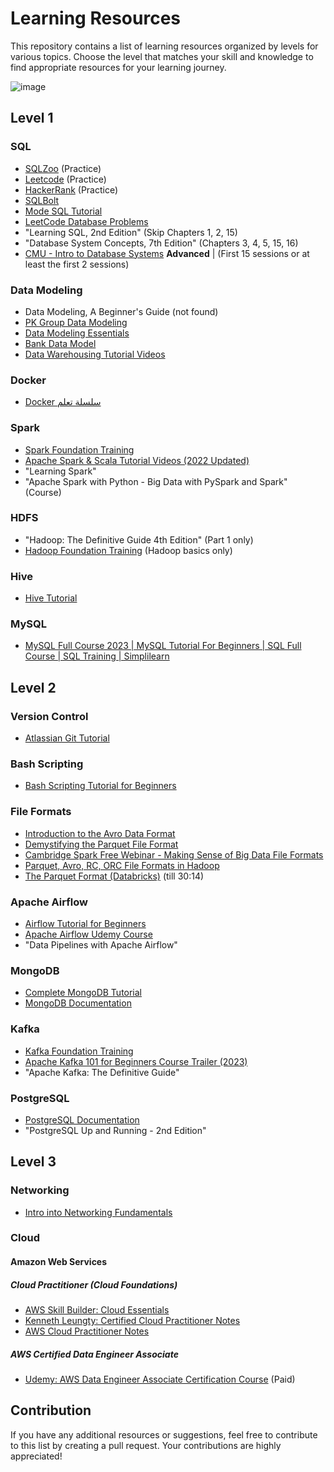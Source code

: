# Learning Resources

This repository contains a list of learning resources organized by levels for various topics. Choose the level that matches your skill and knowledge to find appropriate resources for your learning journey.

![image](https://github.com/ahmedshaaban1999/Data_Engineering_Mentorship/assets/16938470/6444176f-cd80-419d-9ddc-36cc6f455eff)


## Level 1

### SQL

- [SQLZoo](https://sqlzoo.net/wiki/SQL_Tutorial) (Practice)
- [Leetcode](https://leetcode.com/) (Practice)
- [HackerRank](https://www.hackerrank.com/) (Practice)
- [SQLBolt](https://sqlbolt.com/lesson/introduction)
- [Mode SQL Tutorial](https://mode.com/sql-tutorial/introduction-to-sql/)
- [LeetCode Database Problems](https://leetcode.com/problemset/database/)
- "Learning SQL, 2nd Edition" (Skip Chapters 1, 2, 15)
- "Database System Concepts, 7th Edition" (Chapters 3, 4, 5, 15, 16)
- [CMU - Intro to Database Systems](https://youtube.com/playlist?list=PLSE8ODhjZXja3hgmuwhf89qboV1kOxMx7&si=Gj7a2VXK2FWmQXVc) **Advanced** | (First 15 sessions or at least the first 2 sessions)

### Data Modeling

- Data Modeling, A Beginner's Guide (not found)
- [PK Group Data Modeling](https://pk-group.weebly.com/)
- [Data Modeling Essentials](https://pk-group.weebly.com/data-modeling-essentials.html)
- [Bank Data Model](https://dwbi1.wordpress.com/2012/04/28/bank-data-model/)
- [Data Warehousing Tutorial Videos](https://www.youtube.com/playlist?list=PL9ooVrP1hQOEDSc5QEbI8WYVV_EbWKJwX)

### Docker

- [Docker سلسلة تعلم](https://www.youtube.com/playlist?list=PLX1bW_GeBRhDkTf_jbdvBbkHs2LCWVeXZ) 

### Spark

- [Spark Foundation Training](https://www.learningjournal.guru/courses/spark/spark-foundation-training/)
- [Apache Spark & Scala Tutorial Videos (2022 Updated)](https://www.youtube.com/playlist?list=PLEiEAq2VkUUK3tuBXyd01meHuDj7RLjHv)
- "Learning Spark"
- "Apache Spark with Python - Big Data with PySpark and Spark" (Course)

### HDFS

- "Hadoop: The Definitive Guide 4th Edition" (Part 1 only)
- [Hadoop Foundation Training](https://www.learningjournal.guru/courses/hadoop/hadoop-foundation-training/) (Hadoop basics only)

### Hive

- [Hive Tutorial](https://www.youtube.com/watch?v=rr17cbPGWGA) 

### MySQL

- [MySQL Full Course 2023 | MySQL Tutorial For Beginners | SQL Full Course | SQL Training | Simplilearn](https://www.youtube.com/watch?v=SycDH3NSJUU)

## Level 2

### Version Control

- [Atlassian Git Tutorial](https://www.atlassian.com/git)

### Bash Scripting

- [Bash Scripting Tutorial for Beginners](https://www.freecodecamp.org/news/bash-scripting-tutorial-linux-shell-script-and-command-line-for-beginners/)

### File Formats

- [Introduction to the Avro Data Format](https://sqream.com/blog/a-detailed-introduction-to-the-avro-data-format/)
- [Demystifying the Parquet File Format](https://towardsdatascience.com/demystifying-the-parquet-file-format-13adb0206705)
- [Cambridge Spark Free Webinar - Making Sense of Big Data File Formats](https://www.youtube.com/watch?v=RwGGqwe-SAY)
- [Parquet, Avro, RC, ORC File Formats in Hadoop](https://www.youtube.com/watch?v=jKfKmBdPuT4) 
- [The Parquet Format (Databricks)](https://www.youtube.com/watch?v=RwGGqwe-SAY) (till 30:14)

### Apache Airflow

- [Airflow Tutorial for Beginners](https://www.youtube.com/watch?v=K9AnJ9_ZAXE&list=PLwFJcsJ61oujAqYpMp1kdUBcPG0sE0QMT) 
- [Apache Airflow Udemy Course](https://www.udemy.com/course/the-complete-hands-on-course-to-master-apache-airflow/)
- "Data Pipelines with Apache Airflow"

### MongoDB

- [Complete MongoDB Tutorial](https://www.youtube.com/playlist?list=PL4cUxeGkcC9h77dJ-QJlwGlZlTd4ecZOA)
- [MongoDB Documentation](https://learn.mongodb.com/catalog)


### Kafka

- [Kafka Foundation Training](https://www.learningjournal.guru/courses/kafka/kafka-foundation-training/)
- [Apache Kafka 101 for Beginners Course Trailer (2023)](https://www.youtube.com/watch?v=j4bqyAMMb7o&list=PLa7VYi0yPIH0KbnJQcMv5N9iW8HkZHztH)
- "Apache Kafka: The Definitive Guide"

### PostgreSQL

- [PostgreSQL Documentation](https://www.postgresql.org/docs/current/)
- "PostgreSQL Up and Running - 2nd Edition"

## Level 3

### Networking

- [Intro into Networking Fundamentals](https://www.youtube.com/watch?v=6hPMdpk9qA4&list=PLTk5ZYSbd9Mi_ya5tVFD8NFfU1YZOyml1)

### Cloud

#### Amazon Web Services
##### Cloud Practitioner (Cloud Foundations)

- [AWS Skill Builder: Cloud Essentials](https://explore.skillbuilder.aws/learn/lp/82/cloud-essentials-knowledge-badge-readiness-path)
- [Kenneth Leungty: Certified Cloud Practitioner Notes](https://github.com/kennethleungty/AWS-Certified-Cloud-Practitioner-Notes/tree/main)
- [AWS Cloud Practitioner Notes](https://kananinirav.com/)
##### AWS Certified Data Engineer Associate

- [Udemy: AWS Data Engineer Associate Certification Course](https://www.udemy.com/course/aws-data-engineer/) (Paid)

## Contribution

If you have any additional resources or suggestions, feel free to contribute to this list by creating a pull request. Your contributions are highly appreciated!
